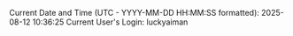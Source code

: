 Current Date and Time (UTC - YYYY-MM-DD HH:MM:SS formatted): 2025-08-12 10:36:25
Current User's Login: luckyaiman

